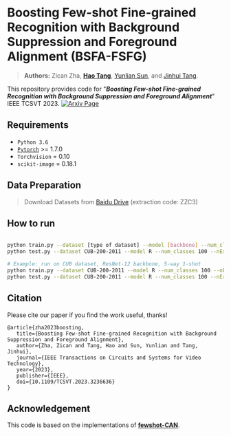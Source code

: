 # Boosting Few-shot Fine-grained Recognition with Background Suppression and Foreground Alignment (BSFA-FSFG)

> **Authors:** 
> Zican Zha,
> [**Hao Tang**](https://scholar.google.com/citations?hl=zh-CN&user=DZXShkoAAAAJ),
> [Yunlian Sun](https://scholar.google.com/citations?user=ObAJh4IAAAAJ&hl=zh-CN),
> and [Jinhui Tang](https://scholar.google.com/citations?user=ByBLlEwAAAAJ&hl=zh-CN).

This repository provides code for "_**Boosting Few-shot Fine-grained Recognition with Background Suppression and Foreground Alignment**_" IEEE TCSVT 2023. [![Arxiv Page](https://img.shields.io/badge/Arxiv-2210.01439-red?style=flat-square)](https://arxiv.org/abs/2210.01439)


## Requirements

 - `Python 3.6`
 - [`Pytorch`](http://pytorch.org/) >= 1.7.0 
 - `Torchvision` = 0.10
 - `scikit-image` = 0.18.1


## Data Preparation

> Download Datasets from [Baidu Drive](https://pan.baidu.com/s/1Bevdjvf5xjroy3U-DA6w7Q) (extraction code: ZZC3)

## How to run

```bash

python train.py --dataset [type of dataset] --model [backbone] --num_classes [num-classes] --nExemplars [num-shots]
python test.py --dataset CUB-200-2011 --model R --num_classes 100 --nExemplars 5

# Example: run on CUB dataset, ResNet-12 backbone, 5-way 1-shot
python train.py --dataset CUB-200-2011 --model R --num_classes 100 --nExemplars 1
python test.py --dataset CUB-200-2011 --model R --num_classes 100 --nExemplars 1

```

## Citation
Please cite our paper if you find the work useful, thanks!
	
	@article{zha2023boosting,
	   title={Boosting Few-shot Fine-grained Recognition with Background Suppression and Foreground Alignment},
	   author={Zha, Zican and Tang, Hao and Sun, Yunlian and Tang, Jinhui},
	   journal={IEEE Transactions on Circuits and Systems for Video Technology},
	   year={2023},
	   publisher={IEEE},
       doi={10.1109/TCSVT.2023.3236636}
	}


## Acknowledgement

This code is based on the implementations of [**fewshot-CAN**](https://github.com/blue-blue272/fewshot-CAN).


